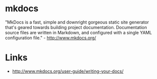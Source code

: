 # mkdocs

"MkDocs is a fast, simple and downright gorgeous static site generator that's geared towards building project documentation. Documentation source files are written in Markdown, and configured with a single YAML configuration file." - <http://www.mkdocs.org/>

# Links

- <http://www.mkdocs.org/user-guide/writing-your-docs/>
